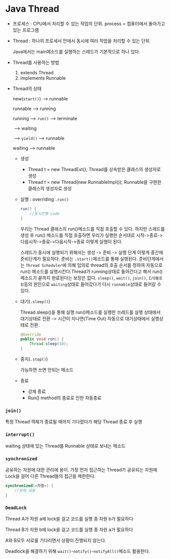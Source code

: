 # Java Thread

- 프로세스 : CPU에서 처리할 수 있는 작업의 단위. process = 컴퓨터에서 돌아가고 있는 프로그램

- Thread : 하나의 프로세서 안에서 동시에 여러 작업을 처리할 수 있는 단위

  Java에서는 main메소드를 실행하는 스레드가 기본적으로 하나 있다.

- Thread를 사용하는 방법

  1. extends Thread
  2. implements Runnable

- Thread의 상태

  new(`start()`) --> runnable

  runnable --> running

  running --> `run()` --> terminate

  ​				--> waiting

  ​				--> `yield()` --> runnable

  waiting --> runnable

  - 생성

    - Thread t = new ThreadExt();  Thread를 상속받은 클래스의 생성자로 생성
    - Thread t = new Thread(new RunnableImpl()); Runnable을 구현한 클래스의 생성자로 생성

  - 실행 : overriding `.run()`

    ```java
    run() {
        //동시진행 code
    }
    ```

    우리는 Thread 클래스의 run()메소드를 직접 호출할 수 있다. 하지만 스레드를 생성 후 run() 메소드를 직접 호출하면 우리가 실행한 순서대로 시작->종료->다음시작->종료->다음시작->종료 이렇게 실행이 된다.

    스레드가 동시에 실행되기 위해서는 생성 -> 준비 -> 실행 단계 이렇게 중간에 준비단계가 필요하다. 준비는 `.start()`메소드를 통해 실행된다. 준비단게에서는 `Thread Scheduler`에 의해 임의로 thread의 호출 순서를 정하여 자동으로 run() 메소드를 실행시킨다.Thread가 running상태로 들어간다고 해서 run()메소드가 끝까지 완료된다는 보장은 없다. `sleep()`, `wait()`, `join()`, `I/O블로킹`등의 원인으로 `waiting`상태로 들어갔다가 다시 `runnable`상태로 들어갈 수 있다.

  - 대기(`.sleep()`)

    Thread.sleep()을 통해 실행 run()메소드를 실행한 쓰레드를 실행 상태에서 대기상태로 전환 -> 시간이 지나면(Time Out) 자동으로 대기상태에서 실행상태로 전환.

    ```java
    @Override
    public void run() {
        Thread.sleep(10);
    }
    ```

  - 중지(`.stop()`)

    가능하면 쓰면 안되는 메소드

  - 종료

    - 강제 종료
    - Run() method의 종료로 인한 자동종료

### `join()`

특정 Thread 객체가 종료될 때까지 기다렸다가 해당 Thread 종료 후 실행

### `interrupt()`

waiting 상태에 있는 Thread를 Runnable 상태로 보내는 메소드

### `synchronized`

공유하는 자원에 대한 관리에 용이. 가장 먼저 접근하는 Thread가 공유되는 자원에 Lock을 걸어 다른 Thread들의 접근을 제한한다.

```java
synchronized(<자원>) {
    //원래 내용
}
```

### `DeadLock`

Thread A가 자원 a에 lock을 걸고 코드를 실행 중 자원 b가 필요하다

Thread B가 자원 b에 lock을 걸고 코드를 실행 중 자원 a가 필요하다

A와 B모두 서로를 기다리면서 상황이 진행되지 않는다.

Deadlock을 해결하기 위해 `wait()`-`notify()`-`notifyAll()`메소드 활용한다.